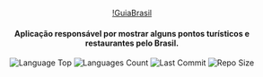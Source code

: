 <div align="center">
  
[!GuiaBrasil](https://user-images.githubusercontent.com/73259410/133328085-55f51624-6a00-437d-9b46-82379f2967ba.mp4)

<h4>Aplicação responsável por mostrar alguns pontos turísticos e restaurantes pelo Brasil.</h4>
  
<p>
<img alt="Language Top" src="https://img.shields.io/github/languages/top/tamirespatrocinio/appGuiaBrasil">
<img alt="Languages Count" src="https://img.shields.io/github/languages/count/tamirespatrocinio/appGuiaBrasil">
<img alt="Last Commit" src="https://img.shields.io/github/last-commit/tamirespatrocinio/appGuiaBrasil">
<img alt="Repo Size" src="https://img.shields.io/github/repo-size/tamirespatrocinio/appGuiaBrasil">
</p>
</div>
